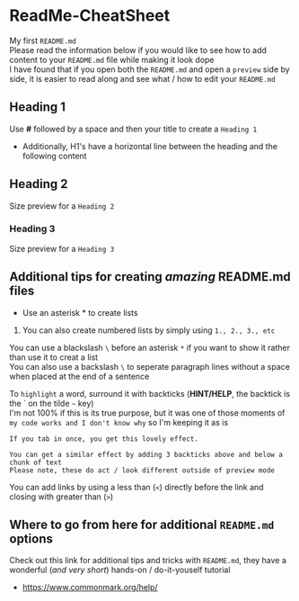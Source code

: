 # ReadMe-CheatSheet

My first `README.md`\
Please read the information below if you would like to see how to add content to your `README.md` file while making it look dope\
I have found that if you open both the `README.md` and open a `preview` side by side, it is easier to read along and see what / how to edit your `README.md`

## Heading 1
Use **#** followed by a space and then your title to create a `Heading 1`

* Additionally, H1's have a horizontal line between the heading and the following content

## Heading 2

Size preview for a `Heading 2`

### Heading 3

Size preview for a `Heading 3`

## Additional tips for creating *amazing* README.md files

* Use an asterisk \* to create lists

1. You can also create numbered lists by simply using `1., 2., 3., etc`

You can use a blackslash `\` before an asterisk `*` if you want to show it rather than use it to creat a list\
You can also use a backslash `\` to seperate paragraph lines without a space when placed at the end of a sentence

To `highlight` a word, surround it with backticks (**HINT/HELP**, the backtick is the \` on the tilde `~` key)\
I'm not 100% if this is its true purpose, but it was one of those moments of `my code works and I don't know why` so I'm keeping it as is

    If you tab in once, you get this lovely effect.

```
You can get a similar effect by adding 3 backticks above and below a chunk of text
Please note, these do act / look different outside of preview mode
```

You can add links by using a less than (`<`) directly before the link and closing with greater than (`>`)

## Where to go from here for additional `README.md` options
Check out this link for additional tips and tricks with `README.md`, they have a wonderful (*and very short*) hands-on / do-it-youself tutorial
* <https://www.commonmark.org/help/>